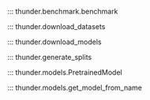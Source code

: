 ::: thunder.benchmark.benchmark

::: thunder.download_datasets

::: thunder.download_models

::: thunder.generate_splits

::: thunder.models.PretrainedModel

::: thunder.models.get_model_from_name
